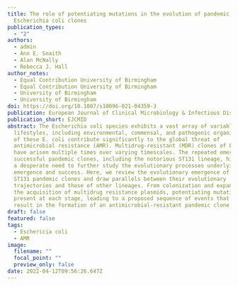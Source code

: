 ```yaml
---
title: The role of potentiating mutations in the evolution of pandemic
  Escherichia coli clones
publication_types:
  - "2"
authors:
  - admin
  - Ann E. Snaith
  - Alan McNally
  - Rebecca J. Hall
author_notes:
  - Equal Contribution University of Birmingham
  - Equal Contribution University of Birmingham
  - University of Birmingham
  - University of Birmingham
doi: https://doi.org/10.1007/s10096-021-04359-3
publication: European Journal of Clinical Microbiology & Infectious Diseases
publication_short: EJCMID
abstract: The Escherichia coli species exhibits a vast array of variable
  lifestyles, including environmental, commensal, and pathogenic organisms. Many
  of these E. coli contribute significantly to the global threat of
  antimicrobial resistance (AMR). Multidrug-resistant (MDR) clones of E. coli
  have arisen multiple times over varying timescales. The repeated emergence of
  successful pandemic clones, including the notorious ST131 lineage, highlights
  a desperate need to further study the evolutionary processes underlying their
  emergence and success. Here, we review the evolutionary emergence of E. coli
  ST131 pandemic clones and draw parallels between their evolutionary
  trajectories and those of other lineages. From colonization and expansion to
  the acquisition of multidrug resistance plasmids, potentiating mutations are
  present at each stage, leading to a proposed sequence of events that may
  result in the formation of an antimicrobial-resistant pandemic clone.
draft: false
featured: false
tags:
  - Eschericia coli
  - AMR
image:
  filename: ""
  focal_point: ""
  preview_only: false
date: 2022-04-12T09:56:26.647Z
---
```

